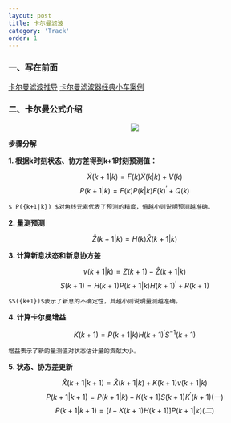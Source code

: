 ```yaml
---
layout: post
title: 卡尔曼滤波
category: 'Track'
order: 1
---
```


### 一、写在前面
[卡尔曼滤波推导](https://zhuanlan.zhihu.com/p/134595781)
[卡尔曼滤波器经典小车案例]({{site.url}}/pdfs/UnderstandingKalmanFilter.pdf)

### 二、卡尔曼公式介绍
<div align=center>
<img src="{{site.url}}/images/kalman-01.png"/>
</div>

**步骤分解**

**1. 根据k时刻状态、协方差得到k+1时刻预测值：**

$$ \hat{X}({k+1|k})=F(k)\hat{X}({k|k})+V(k)$$
$$ {P}({k+1|k})=F(k){P}({k|k})F(k)^{'}+Q(k)$$

	$ P({k+1|k}) $对角线元素代表了预测的精度，值越小则说明预测越准确。

**2. 量测预测**

$$ \hat{Z}({k+1|k})=H(k)\hat{X}({k+1|k}) $$

**3. 计算新息状态和新息协方差**

$$ {v}({k+1|k})=Z(k+1)-\hat{Z}({k+1|k}) $$
$$ {S}({k+1})=H(k+1){P}({k+1|k})H(k+1)^{'}+R(k+1)$$

	$S({k+1})$表示了新息的不确定性，其越小则说明量测越准确。

**4. 计算卡尔曼增益**

$$ {K}({k+1})={P}({k+1|k})H(k+1)^{'}S^{-1}(k+1)$$

	增益表示了新的量测值对状态估计量的贡献大小。

**5. 状态、协方差更新**

$$ \hat{X}({k+1|k+1})=\hat{X}({k+1|k})+{K}({k+1}){v}({k+1|k})$$
$$ {P}({k+1|k+1})={P}({k+1|k})-{K}({k+1}){S}({k+1}){K}^{'}({k+1})   (一)$$
$$ {P}({k+1|k+1})=[I-{K}({k+1})H(k+1)]{P}({k+1|k})	(二)$$